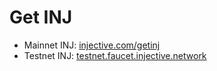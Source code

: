 # Get INJ

* Mainnet INJ: [injective.com/getinj](https://injective.com/getinj)
* Testnet INJ: [testnet.faucet.injective.network](https://testnet.faucet.injective.network/)
